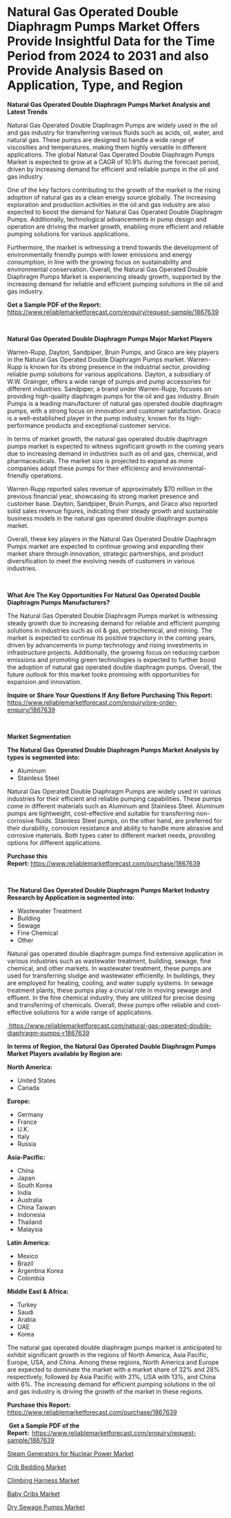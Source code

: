 <p><h1>Natural Gas Operated Double Diaphragm Pumps Market Offers Provide Insightful Data for the Time Period from 2024 to 2031 and also Provide Analysis Based on Application, Type, and Region</h1></p><p><strong>Natural Gas Operated Double Diaphragm Pumps Market Analysis and Latest Trends</strong></p>
<p><p>Natural Gas Operated Double Diaphragm Pumps are widely used in the oil and gas industry for transferring various fluids such as acids, oil, water, and natural gas. These pumps are designed to handle a wide range of viscosities and temperatures, making them highly versatile in different applications. The global Natural Gas Operated Double Diaphragm Pumps Market is expected to grow at a CAGR of 10.9% during the forecast period, driven by increasing demand for efficient and reliable pumps in the oil and gas industry.</p><p>One of the key factors contributing to the growth of the market is the rising adoption of natural gas as a clean energy source globally. The increasing exploration and production activities in the oil and gas industry are also expected to boost the demand for Natural Gas Operated Double Diaphragm Pumps. Additionally, technological advancements in pump design and operation are driving the market growth, enabling more efficient and reliable pumping solutions for various applications.</p><p>Furthermore, the market is witnessing a trend towards the development of environmentally friendly pumps with lower emissions and energy consumption, in line with the growing focus on sustainability and environmental conservation. Overall, the Natural Gas Operated Double Diaphragm Pumps Market is experiencing steady growth, supported by the increasing demand for reliable and efficient pumping solutions in the oil and gas industry.</p></p>
<p><strong>Get a Sample PDF of the Report:&nbsp;</strong> <a href="https://www.reliablemarketforecast.com/enquiry/request-sample/1867639">https://www.reliablemarketforecast.com/enquiry/request-sample/1867639</a></p>
<p>&nbsp;</p>
<p><strong>Natural Gas Operated Double Diaphragm Pumps Major Market Players</strong></p>
<p><p>Warren-Rupp, Dayton, Sandpiper, Bruin Pumps, and Graco are key players in the Natural Gas Operated Double Diaphragm Pumps market. Warren-Rupp is known for its strong presence in the industrial sector, providing reliable pump solutions for various applications. Dayton, a subsidiary of W.W. Grainger, offers a wide range of pumps and pump accessories for different industries. Sandpiper, a brand under Warren-Rupp, focuses on providing high-quality diaphragm pumps for the oil and gas industry. Bruin Pumps is a leading manufacturer of natural gas operated double diaphragm pumps, with a strong focus on innovation and customer satisfaction. Graco is a well-established player in the pump industry, known for its high-performance products and exceptional customer service.</p><p>In terms of market growth, the natural gas operated double diaphragm pumps market is expected to witness significant growth in the coming years due to increasing demand in industries such as oil and gas, chemical, and pharmaceuticals. The market size is projected to expand as more companies adopt these pumps for their efficiency and environmental-friendly operations.</p><p>Warren-Rupp reported sales revenue of approximately $70 million in the previous financial year, showcasing its strong market presence and customer base. Dayton, Sandpiper, Bruin Pumps, and Graco also reported solid sales revenue figures, indicating their steady growth and sustainable business models in the natural gas operated double diaphragm pumps market.</p><p>Overall, these key players in the Natural Gas Operated Double Diaphragm Pumps market are expected to continue growing and expanding their market share through innovation, strategic partnerships, and product diversification to meet the evolving needs of customers in various industries.</p></p>
<p>&nbsp;</p>
<p><strong>What Are The Key Opportunities For Natural Gas Operated Double Diaphragm Pumps Manufacturers?</strong></p>
<p><p>The Natural Gas Operated Double Diaphragm Pumps market is witnessing steady growth due to increasing demand for reliable and efficient pumping solutions in industries such as oil & gas, petrochemical, and mining. The market is expected to continue its positive trajectory in the coming years, driven by advancements in pump technology and rising investments in infrastructure projects. Additionally, the growing focus on reducing carbon emissions and promoting green technologies is expected to further boost the adoption of natural gas operated double diaphragm pumps. Overall, the future outlook for this market looks promising with opportunities for expansion and innovation.</p></p>
<p><strong>Inquire or Share Your Questions If Any Before Purchasing This Report:</strong> <a href="https://www.reliablemarketforecast.com/enquiry/pre-order-enquiry/1867639">https://www.reliablemarketforecast.com/enquiry/pre-order-enquiry/1867639</a></p>
<p>&nbsp;</p>
<p><strong>Market Segmentation</strong></p>
<p><strong>The Natural Gas Operated Double Diaphragm Pumps Market Analysis by types is segmented into:</strong></p>
<p><ul><li>Aluminum</li><li>Stainless Steel</li></ul></p>
<p><p>Natural Gas Operated Double Diaphragm Pumps are widely used in various industries for their efficient and reliable pumping capabilities. These pumps come in different materials such as Aluminum and Stainless Steel. Aluminum pumps are lightweight, cost-effective and suitable for transferring non-corrosive fluids. Stainless Steel pumps, on the other hand, are preferred for their durability, corrosion resistance and ability to handle more abrasive and corrosive materials. Both types cater to different market needs, providing options for different applications.</p></p>
<p><strong>Purchase this Report:&nbsp;</strong><a href="https://www.reliablemarketforecast.com/purchase/1867639">https://www.reliablemarketforecast.com/purchase/1867639</a></p>
<p>&nbsp;</p>
<p><strong>The Natural Gas Operated Double Diaphragm Pumps Market Industry Research by Application is segmented into:</strong></p>
<p><ul><li>Wastewater Treatment</li><li>Building</li><li>Sewage</li><li>Fine Chemical</li><li>Other</li></ul></p>
<p><p>Natural gas operated double diaphragm pumps find extensive application in various industries such as wastewater treatment, building, sewage, fine chemical, and other markets. In wastewater treatment, these pumps are used for transferring sludge and wastewater efficiently. In buildings, they are employed for heating, cooling, and water supply systems. In sewage treatment plants, these pumps play a crucial role in moving sewage and effluent. In the fine chemical industry, they are utilized for precise dosing and transferring of chemicals. Overall, these pumps offer reliable and cost-effective solutions for a wide range of applications.</p></p>
<p><a href="https://www.reliablemarketforecast.com/natural-gas-operated-double-diaphragm-pumps-r1867639">&nbsp;https://www.reliablemarketforecast.com/natural-gas-operated-double-diaphragm-pumps-r1867639</a></p>
<p><strong>In terms of Region, the Natural Gas Operated Double Diaphragm Pumps Market Players available by Region are:</strong></p>
<p>
    <p> <strong> North America: </strong>
        <ul>
            <li>United States</li>
            <li>Canada</li>
        </ul>
        </p> 
    <p> <strong> Europe: </strong>
        <ul>
            <li>Germany</li>
            <li>France</li>
            <li>U.K.</li>
            <li>Italy</li>
            <li>Russia</li>
        </ul>
        </p> 
    <p> <strong> Asia-Pacific: </strong>
        <ul>
            <li>China</li>
            <li>Japan</li>
            <li>South Korea</li>
            <li>India</li>
            <li>Australia</li>
            <li>China Taiwan</li>
            <li>Indonesia</li>
            <li>Thailand</li>
            <li>Malaysia</li>
        </ul>
        </p> 
    <p> <strong> Latin America: </strong>
        <ul>
            <li>Mexico</li>
            <li>Brazil</li>
            <li>Argentina Korea</li>
            <li>Colombia</li>
        </ul>
        </p> 
    <p> <strong> Middle East & Africa: </strong>
        <ul>
            <li>Turkey</li>
            <li>Saudi</li>
            <li>Arabia</li>
            <li>UAE</li>
            <li>Korea</li>
        </ul>
    </p>
    </p>
<p><p>The natural gas operated double diaphragm pumps market is anticipated to exhibit significant growth in the regions of North America, Asia Pacific, Europe, USA, and China. Among these regions, North America and Europe are expected to dominate the market with a market share of 32% and 28% respectively, followed by Asia Pacific with 21%, USA with 13%, and China with 6%. The increasing demand for efficient pumping solutions in the oil and gas industry is driving the growth of the market in these regions.</p></p>
<p><strong>Purchase this Report: </strong><a href="https://www.reliablemarketforecast.com/purchase/1867639">https://www.reliablemarketforecast.com/purchase/1867639</a></p>
<p>&nbsp;<strong>Get a Sample PDF of the Report:&nbsp;&nbsp;</strong><a href="https://www.reliablemarketforecast.com/enquiry/request-sample/1867639">https://www.reliablemarketforecast.com/enquiry/request-sample/1867639</a></p>
<p><strong></strong></p>
<p><p><a href="https://github.com/mdhefjumiah/Market-Research-Report-List-2/blob/main/steam-generators-for-nuclear-power-market.md">Steam Generators for Nuclear Power Market</a></p><p><a href="https://medium.com/@bradleyills65767/analyzing-crib-bedding-market-dynamics-and-growth-drivers-and-forecasted-for-period-from-2024-to-c74e1ebc75d7">Crib Bedding Market</a></p><p><a href="https://medium.com/@alyciaebert/climbing-harness-market-investigation-industry-evolution-and-forecast-till-2031-6f9b3d118546">Climbing Harness Market</a></p><p><a href="https://medium.com/@barbarakbess8920/baby-cribs-market-growth-outlook-from-2024-to-2031-and-it-is-projecting-at-11-5-4a71fb225d3b">Baby Cribs Market</a></p><p><a href="https://github.com/nusratjahan12006/Market-Research-Report-List-2/blob/main/dry-sewage-pumps-market.md">Dry Sewage Pumps Market</a></p></p>